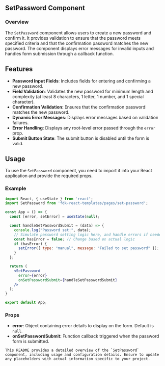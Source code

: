 ## SetPassword Component

### Overview

The `SetPassword` component allows users to create a new password and confirm it. It provides validation to ensure that the password meets specified criteria and that the confirmation password matches the new password. The component displays error messages for invalid inputs and handles form submission through a callback function.

## Features

- **Password Input Fields**: Includes fields for entering and confirming a new password.
- **Field Validation**: Validates the new password for minimum length and complexity (at least 8 characters, 1 letter, 1 number, and 1 special character).
- **Confirmation Validation**: Ensures that the confirmation password matches the new password.
- **Dynamic Error Messages**: Displays error messages based on validation failures.
- **Error Handling**: Displays any root-level error passed through the `error` prop.
- **Submit Button State**: The submit button is disabled until the form is valid.

## Usage
To use the `SetPassword` component, you need to import it into your React application and provide the required props.

### Example

```jsx
import React, { useState } from 'react';
import SetPassword from 'fdk-react-templates/pages/set-password';

const App = () => {
  const [error, setError] = useState(null);

  const handleSetPasswordSubmit = (data) => {
    console.log("Password set:", data);
    // Simulate password setting logic here, and handle errors if needed
    const hasError = false; // Change based on actual logic
    if (hasError) {
      setError({ type: "manual", message: "Failed to set password" });
    }
  };

  return (
    <SetPassword
      error={error}
      onSetPasswordSubmit={handleSetPasswordSubmit}
    />
  );
}

export default App;

```

### Props

- **error**: Object containing error details to display on the form. Default is `null`.
- **onSetPasswordSubmit**: Function callback triggered when the password form is submitted.

```
This README provides a detailed overview of the `SetPassword` component, including usage and configuration details. Ensure to update any placeholders with actual information specific to your project.
